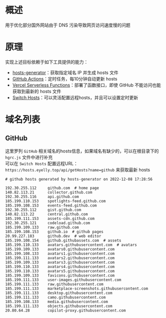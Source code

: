 
# 概述
用于优化部分国外网站由于 DNS 污染导致网页访问速度慢的问题
# 原理
实现上述目标依赖于如下工具提供的能力：
* [hosts-generator](https://github.com/eyelly-wu/hosts-generator)：获取指定域名 IP 并生成 hosts 文件
* [GitHub Actions](https://github.com/features/actions)：定时任务，每10分钟自动更新 hosts
* [Vercel Serverless Functions](https://vercel.com/docs/concepts/functions/serverless-functions)：部署了函数接口，即使 GitHub 不能访问也能获取到最新的 hosts 文件
* [Switch Hosts](https://swh.app/zh)：可以灵活配置远程hosts，并且可以设置定时更新

# 域名列表

## GitHub
这里罗列 `GitHub` 相关域名的hosts信息，如果域名有缺少的，可以在根目录下的 `hgrc.js` 文件中进行补充<br />可以在 `Switch Hosts` 配置远程URL：`https://hosts.eyelly.top/api/getHosts?name=github` 来获取最新 hosts
```text
# github hosts generated by hosts-generator on 2022-12-08 17:28:56

192.30.255.112     github.com  # home page
140.82.113.21      collector.github.com  
192.30.255.116     api.github.com  
185.199.110.153    spotlights-feed.github.com  
185.199.108.153    events-feed.github.com  
192.30.255.112     gist.github.com  
140.82.113.22      central.github.com  
185.199.111.153    assets-cdn.github.com  
192.30.255.121     codeload.github.com  
185.199.109.133    raw.github.com  
185.199.108.153    github.io  # github pages
20.99.227.183      github.dev  # web editor
185.199.108.154    github.githubassets.com  # assets
185.199.110.133    avatars.githubusercontent.com  # avatars
185.199.109.133    avatars0.githubusercontent.com  
185.199.108.133    avatars1.githubusercontent.com  
185.199.111.133    avatars2.githubusercontent.com  
185.199.109.133    avatars3.githubusercontent.com  
185.199.110.133    avatars4.githubusercontent.com  
185.199.110.133    avatars5.githubusercontent.com  
185.199.109.133    favicons.githubusercontent.com  
185.199.111.133    user-images.githubusercontent.com  
185.199.111.133    raw.githubusercontent.com  
185.199.111.133    marketplace-screenshots.githubusercontent.com  
185.199.111.133    desktop.githubusercontent.com  
185.199.111.133    camo.githubusercontent.com  
185.199.108.133    media.githubusercontent.com  
185.199.111.133    objects.githubusercontent.com  
20.80.64.28        copilot-proxy.githubusercontent.com  
```
